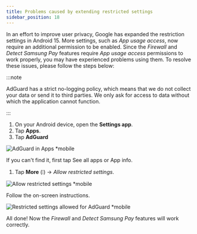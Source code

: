 ```yaml
---
title: Problems caused by extending restricted settings
sidebar_position: 18
---
```


In an effort to improve user privacy, Google has expanded the restriction settings in Android 15. More settings, such as *App usage access*, now require an additional permission to be enabled. Since the *Firewall* and *Detect Samsung Pay* features require *App usage access* permissions to work properly, you may have experienced problems using them.  To resolve these issues, please follow the steps below:

:::note

AdGuard has a strict no-logging policy, which means that we do not collect your data or send it to third parties. We only ask for access to data without which the application cannot function.

:::

1. On your Android device, open the **Settings app**.
1. Tap **Apps**.
1. Tap **AdGuard**

![AdGuard in Apps *mobile](https://cdn.adtidy.org/content/kb/ad_blocker/android/solving_problems/problems-caused-by-extending-restricted-settings/restricted1.png)

If you can't find it, first tap See all apps or App info.

1. Tap **More** (⁝) → *Allow restricted settings*.

![Allow restricted settings *mobile](https://cdn.adtidy.org/content/kb/ad_blocker/android/solving_problems/problems-caused-by-extending-restricted-settings/restricted2.png)

Follow the on-screen instructions.

![Restricted settings allowed for AdGuard *mobile](https://cdn.adtidy.org/content/kb/ad_blocker/android/solving_problems/problems-caused-by-extending-restricted-settings/restricted3.png)

All done! Now the *Firewall* and *Detect Samsung Pay* features will work correctly.
